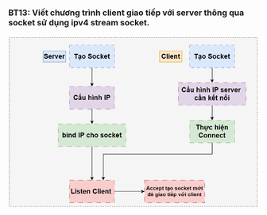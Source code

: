 ### BT13: Viết chương trình client giao tiếp với server thông qua socket sử dụng ipv4 stream socket.
![alt text](image.png)
